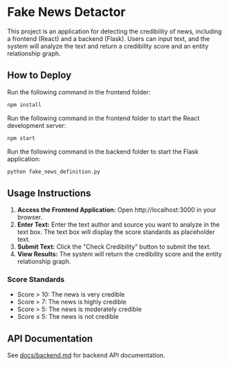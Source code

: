 # Fake News Detactor

This project is an application for detecting the credibility of news, including a frontend (React) and a backend (Flask). Users can input text, and the system will analyze the text and return a credibility score and an entity relationship graph.

## How to Deploy

Run the following command in the frontend folder:

```sh
npm install
```

Run the following command in the frontend folder to start the React development server:

```sh
npm start
```

Run the following command in the backend folder to start the Flask application:

```sh
python fake_news_definition.py
```

## Usage Instructions

1.	**Access the Frontend Application:**
Open http://localhost:3000 in your browser.
2.	**Enter Text:** Enter the text author and source you want to analyze in the text box. The text box will display the score standards as placeholder text.
3.	**Submit Text:** Click the "Check Credibility" button to submit the text.
4.	**View Results:** The system will return the credibility score and the entity relationship graph.

### Score Standards

* Score > 10: The news is very credible 
* Score > 7: The news is highly credible 
* Score > 5: The news is moderately credible 
* Score ≤ 5: The news is not credible 

## API Documentation

See [docs/backend.md](docs/backend.md) for backend API documentation.
